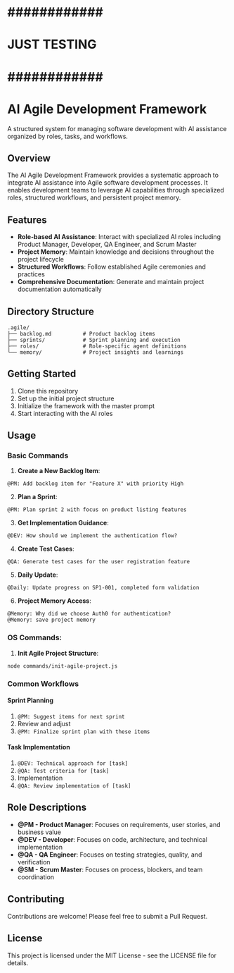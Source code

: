 # ############ #
# JUST TESTING #
# ############ #

# AI Agile Development Framework

A structured system for managing software development with AI assistance organized by roles, tasks, and workflows.

## Overview

The AI Agile Development Framework provides a systematic approach to integrate AI assistance into Agile software development processes. It enables development teams to leverage AI capabilities through specialized roles, structured workflows, and persistent project memory.

## Features

- **Role-based AI Assistance**: Interact with specialized AI roles including Product Manager, Developer, QA Engineer, and Scrum Master
- **Project Memory**: Maintain knowledge and decisions throughout the project lifecycle
- **Structured Workflows**: Follow established Agile ceremonies and practices
- **Comprehensive Documentation**: Generate and maintain project documentation automatically

## Directory Structure

```
.agile/
├── backlog.md          # Product backlog items
├── sprints/            # Sprint planning and execution
├── roles/              # Role-specific agent definitions
└── memory/             # Project insights and learnings
```

## Getting Started

1. Clone this repository
2. Set up the initial project structure
3. Initialize the framework with the master prompt
4. Start interacting with the AI roles

## Usage

### Basic Commands

1. **Create a New Backlog Item**:
```
@PM: Add backlog item for "Feature X" with priority High
```

2. **Plan a Sprint**:
```
@PM: Plan sprint 2 with focus on product listing features
```

3. **Get Implementation Guidance**:
```
@DEV: How should we implement the authentication flow?
```

4. **Create Test Cases**:
```
@QA: Generate test cases for the user registration feature
```

5. **Daily Update**:
```
@Daily: Update progress on SP1-001, completed form validation
```

6. **Project Memory Access**:
```
@Memory: Why did we choose Auth0 for authentication?
@Memory: save project memory
```

### OS Commands:

1. **Init Agile Project Structure**:
```
node commands/init-agile-project.js
```


### Common Workflows

#### Sprint Planning
1. `@PM: Suggest items for next sprint`
2. Review and adjust
3. `@PM: Finalize sprint plan with these items`

#### Task Implementation
1. `@DEV: Technical approach for [task]`
2. `@QA: Test criteria for [task]`
3. Implementation
4. `@QA: Review implementation of [task]`

## Role Descriptions

- **@PM - Product Manager**: Focuses on requirements, user stories, and business value
- **@DEV - Developer**: Focuses on code, architecture, and technical implementation
- **@QA - QA Engineer**: Focuses on testing strategies, quality, and verification
- **@SM - Scrum Master**: Focuses on process, blockers, and team coordination

## Contributing

Contributions are welcome! Please feel free to submit a Pull Request.

## License

This project is licensed under the MIT License - see the LICENSE file for details.
